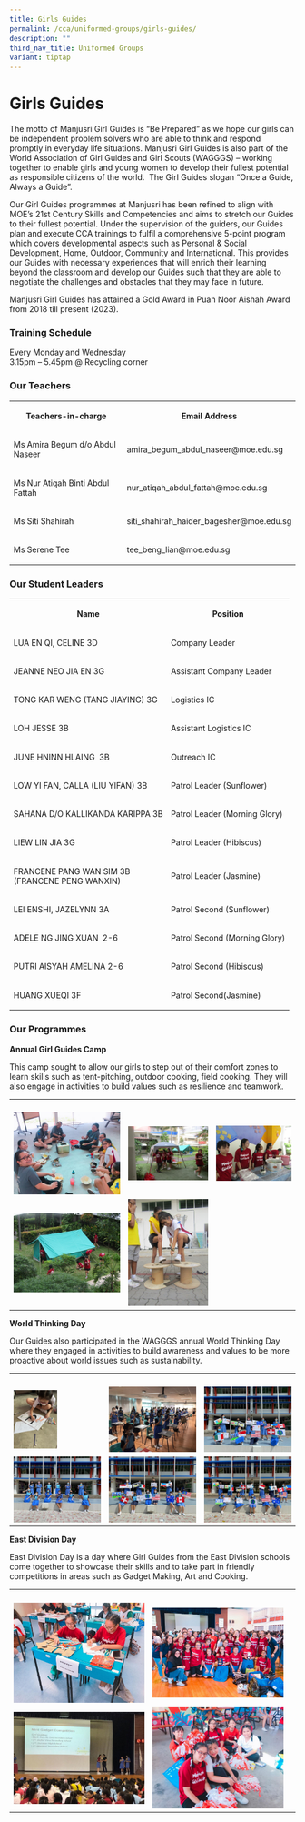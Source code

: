 ```yaml
---
title: Girls Guides
permalink: /cca/uniformed-groups/girls-guides/
description: ""
third_nav_title: Uniformed Groups
variant: tiptap
---
```

<h1><strong>Girls Guides</strong></h1>
<p>The motto of&nbsp;Manjusri Girl Guides is “Be Prepared” as we hope our
girls can be independent problem solvers who are able to think and respond
promptly in everyday life situations. Manjusri Girl Guides is also part
of the World Association of Girl Guides and Girl Scouts (WAGGGS) – working
together to enable girls and young women to develop their fullest potential
as responsible citizens of the world.&nbsp; The Girl Guides slogan “Once
a Guide, Always a Guide”.&nbsp;</p>
<p>Our Girl Guides programmes at Manjusri has been refined to align with
MOE’s 21st&nbsp;Century Skills and Competencies and aims to stretch our
Guides to their fullest potential. Under the supervision of the guiders,
our Guides plan and execute CCA trainings to fulfil a comprehensive 5-point
program which covers developmental aspects such as Personal &amp; Social
Development, Home, Outdoor, Community and International. This provides
our Guides with necessary experiences that will enrich their learning beyond
the classroom and develop our Guides such that they are able to negotiate
the challenges and obstacles that they may face in future.</p>
<p>Manjusri Girl Guides has attained a Gold Award in Puan Noor Aishah Award
from 2018 till present (2023).&nbsp;</p>
<h3><strong>Training Schedule</strong></h3>
<p>Every Monday and Wednesday
<br>3.15pm – 5.45pm @ Recycling corner</p>
<h3><strong>Our Teachers</strong></h3>
<table style="minWidth: 50px">
<colgroup>
<col>
<col>
</colgroup>
<tbody>
<tr>
<th rowspan="1" colspan="1">
<p>Teachers-in-charge</p>
</th>
<th rowspan="1" colspan="1">
<p>Email Address</p>
</th>
</tr>
<tr>
<td rowspan="1" colspan="1">
<p>Ms Amira Begum d/o Abdul Naseer</p>
</td>
<td rowspan="1" colspan="1">
<p>amira_begum_abdul_naseer@moe.edu.sg</p>
</td>
</tr>
<tr>
<td rowspan="1" colspan="1">
<p>Ms Nur Atiqah Binti Abdul Fattah</p>
</td>
<td rowspan="1" colspan="1">
<p>nur_atiqah_abdul_fattah@moe.edu.sg</p>
</td>
</tr>
<tr>
<td rowspan="1" colspan="1">
<p>Ms Siti Shahirah</p>
</td>
<td rowspan="1" colspan="1">
<p>siti_shahirah_haider_bagesher@moe.edu.sg</p>
</td>
</tr>
<tr>
<td rowspan="1" colspan="1">
<p>Ms Serene Tee</p>
</td>
<td rowspan="1" colspan="1">
<p>tee_beng_lian@moe.edu.sg</p>
</td>
</tr>
</tbody>
</table>
<h3><strong>Our Student Leaders</strong></h3>
<table style="minWidth: 50px">
<colgroup>
<col>
<col>
</colgroup>
<tbody>
<tr>
<th rowspan="1" colspan="1">
<p>Name</p>
</th>
<th rowspan="1" colspan="1">
<p>Position</p>
</th>
</tr>
<tr>
<td rowspan="1" colspan="1">
<p>LUA EN QI, CELINE 3D</p>
</td>
<td rowspan="1" colspan="1">
<p>Company Leader</p>
</td>
</tr>
<tr>
<td rowspan="1" colspan="1">
<p>JEANNE NEO JIA EN 3G</p>
</td>
<td rowspan="1" colspan="1">
<p>Assistant Company Leader</p>
</td>
</tr>
<tr>
<td rowspan="1" colspan="1">
<p>TONG KAR WENG (TANG JIAYING) 3G</p>
</td>
<td rowspan="1" colspan="1">
<p>Logistics IC</p>
</td>
</tr>
<tr>
<td rowspan="1" colspan="1">
<p>LOH JESSE 3B</p>
</td>
<td rowspan="1" colspan="1">
<p>Assistant Logistics IC</p>
</td>
</tr>
<tr>
<td rowspan="1" colspan="1">
<p>JUNE HNINN HLAING&nbsp; 3B</p>
</td>
<td rowspan="1" colspan="1">
<p>Outreach IC</p>
</td>
</tr>
<tr>
<td rowspan="1" colspan="1">
<p>LOW YI FAN, CALLA (LIU YIFAN) 3B</p>
</td>
<td rowspan="1" colspan="1">
<p>Patrol Leader (Sunflower)</p>
</td>
</tr>
<tr>
<td rowspan="1" colspan="1">
<p>SAHANA D/O KALLIKANDA KARIPPA 3B</p>
</td>
<td rowspan="1" colspan="1">
<p>Patrol Leader (Morning Glory)</p>
</td>
</tr>
<tr>
<td rowspan="1" colspan="1">
<p>LIEW LIN JIA 3G</p>
</td>
<td rowspan="1" colspan="1">
<p>Patrol Leader (Hibiscus)</p>
</td>
</tr>
<tr>
<td rowspan="1" colspan="1">
<p>FRANCENE PANG WAN SIM 3B
<br>(FRANCENE PENG WANXIN)</p>
</td>
<td rowspan="1" colspan="1">
<p>Patrol Leader (Jasmine)</p>
</td>
</tr>
<tr>
<td rowspan="1" colspan="1">
<p>LEI ENSHI, JAZELYNN 3A</p>
</td>
<td rowspan="1" colspan="1">
<p>Patrol Second (Sunflower)</p>
</td>
</tr>
<tr>
<td rowspan="1" colspan="1">
<p>ADELE NG JING XUAN&nbsp; 2-6</p>
</td>
<td rowspan="1" colspan="1">
<p>Patrol Second (Morning Glory)</p>
</td>
</tr>
<tr>
<td rowspan="1" colspan="1">
<p>PUTRI AISYAH AMELINA 2-6</p>
</td>
<td rowspan="1" colspan="1">
<p>Patrol Second (Hibiscus)</p>
</td>
</tr>
<tr>
<td rowspan="1" colspan="1">
<p>HUANG XUEQI 3F</p>
</td>
<td rowspan="1" colspan="1">
<p>Patrol Second(Jasmine)</p>
</td>
</tr>
</tbody>
</table>
<h3><strong>Our Programmes</strong></h3>
<p><strong>Annual Girl Guides Camp</strong>
</p>
<p>This camp sought to allow our girls to step out of their comfort zones
to learn skills such as tent-pitching, outdoor cooking, field cooking.
They will also engage in activities to build values such as resilience
and teamwork.</p>
<table style="minWidth: 75px">
<colgroup>
<col>
<col>
<col>
</colgroup>
<tbody>
<tr>
<th rowspan="1" colspan="1">
<p></p>
</th>
<th rowspan="1" colspan="1">
<p></p>
</th>
<th rowspan="1" colspan="1">
<p></p>
</th>
</tr>
<tr>
<td rowspan="1" colspan="1">
<div class="isomer-image-wrapper">
<img style="width: 100%" height="auto" width="100%" alt="" src="/images/Cca/Girls%20Guides/gg6.png">
</div>
</td>
<td rowspan="1" colspan="1">
<div class="isomer-image-wrapper">
<img style="width: 100%" height="auto" width="100%" alt="" src="/images/Cca/Girls%20Guides/gg4.png">
</div>
</td>
<td rowspan="1" colspan="1">
<div class="isomer-image-wrapper">
<img style="width: 100%" height="auto" width="100%" alt="" src="/images/Cca/Girls%20Guides/gg5.png">
</div>
</td>
</tr>
<tr>
<td rowspan="1" colspan="1">
<div class="isomer-image-wrapper">
<img style="width: 100%" height="auto" width="100%" alt="" src="/images/Cca/Girls%20Guides/Girl%20Guides.jpg">
</div>
</td>
<td rowspan="1" colspan="1">
<div class="isomer-image-wrapper">
<img style="width: 100%" height="auto" width="100%" alt="" src="/images/Cca/Girls%20Guides/gg3.jpg">
</div>
</td>
<td rowspan="1" colspan="1">
<p></p>
</td>
</tr>
</tbody>
</table>
<p><strong>World Thinking Day</strong>
</p>
<p>Our Guides also participated in the WAGGGS annual World Thinking Day where
they engaged in activities to build awareness and values to be more proactive
about world issues such as sustainability.</p>
<table style="minWidth: 75px">
<colgroup>
<col>
<col>
<col>
</colgroup>
<tbody>
<tr>
<th rowspan="1" colspan="1">
<p></p>
</th>
<th rowspan="1" colspan="1">
<p></p>
</th>
<th rowspan="1" colspan="1">
<p></p>
</th>
</tr>
<tr>
<td rowspan="1" colspan="1">
<div class="isomer-image-wrapper">
<img style="width:50%" height="auto" width="100%" src="/images/Cca/Girls%20Guides/GG%20World1.jpeg">
</div>
</td>
<td rowspan="1" colspan="1">
<div class="isomer-image-wrapper">
<img style="width: 100%" height="auto" width="100%" alt="" src="/images/Cca/Girls%20Guides/GG%20World2.jpeg">
</div>
</td>
<td rowspan="1" colspan="1">
<div class="isomer-image-wrapper">
<img style="width: 100%" height="auto" width="100%" alt="" src="/images/Cca/Girls%20Guides/GG%20World6.jpeg">
</div>
</td>
</tr>
<tr>
<td rowspan="1" colspan="1">
<div class="isomer-image-wrapper">
<img style="width: 100%" height="auto" width="100%" alt="" src="/images/Cca/Girls%20Guides/GG%20World3.jpeg">
</div>
</td>
<td rowspan="1" colspan="1">
<div class="isomer-image-wrapper">
<img style="width: 100%" height="auto" width="100%" alt="" src="/images/Cca/Girls%20Guides/GG%20World4.jpeg">
</div>
</td>
<td rowspan="1" colspan="1">
<div class="isomer-image-wrapper">
<img style="width: 100%" height="auto" width="100%" alt="" src="/images/Cca/Girls%20Guides/GG%20World5.jpeg">
</div>
</td>
</tr>
</tbody>
</table>
<p><strong>East Division Day</strong>
</p>
<p>East Division Day is a day where Girl Guides from the East Division schools
come together to showcase their skills and to take part in friendly competitions
in areas such as Gadget Making, Art and Cooking.</p>
<table style="minWidth: 75px">
<colgroup>
<col>
<col>
<col>
</colgroup>
<tbody>
<tr>
<th rowspan="1" colspan="1">
<p></p>
</th>
<th rowspan="1" colspan="1">
<p></p>
</th>
<th rowspan="1" colspan="1">
<p></p>
</th>
</tr>
<tr>
<td rowspan="1" colspan="1">
<div class="isomer-image-wrapper">
<img style="width: 100%" height="auto" width="100%" alt="" src="/images/Cca/Girls%20Guides/gg12.png">
</div>
</td>
<td rowspan="1" colspan="1">
<div class="isomer-image-wrapper">
<img style="width: 100%" height="auto" width="100%" alt="" src="/images/Cca/Girls%20Guides/gg13.png">
</div>
</td>
<td rowspan="1" colspan="1">
<p></p>
</td>
</tr>
<tr>
<td rowspan="1" colspan="1">
<div class="isomer-image-wrapper">
<img style="width: 100%" height="auto" width="100%" alt="" src="/images/Cca/Girls%20Guides/gg16.png">
</div>
</td>
<td rowspan="1" colspan="1">
<div class="isomer-image-wrapper">
<img style="width: 100%" height="auto" width="100%" alt="" src="/images/Cca/Girls%20Guides/gg17.png">
</div>
</td>
<td rowspan="1" colspan="1">
<p></p>
</td>
</tr>
</tbody>
</table>
<p></p>